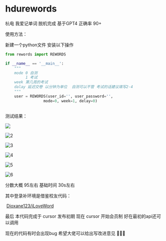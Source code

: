# hdurewords
杭电 我爱记单词 脱机完成 基于GPT4 正确率 90+ 

使用方法：

新建一个python文件 安装以下操作 

```python
from rewords import REWORDS

if __name__ == '__main__':
    """
    mode 0 自测 
    	 1 考试
    week 第几周的考试
    dalay 延迟交卷 以分钟为单位  自测可以不管 考试的话建议填写2-4
    """
    user = REWORDS(user_id='', user_password='',
                 mode=0, week=1, delay=0)
    
```

测试结果：

![](E:\code\Python\tool_bypy\rewrods\img\1.png) 

![2](E:\code\Python\tool_bypy\rewrods\img\2.png) 

![3](E:\code\Python\tool_bypy\rewrods\img\3.png) 

![4](E:\code\Python\tool_bypy\rewrods\img\4.png) 

![5](E:\code\Python\tool_bypy\rewrods\img\5.png) 

![6](E:\code\Python\tool_bypy\rewrods\img\6.png) 

分数大概 95左右 基础时间 30s左右

其中登录补环境是借鉴校友代码：

​	[Dioxane123/iLoveWord](”https://github.com/Dioxane123/iLoveWord“ )



最后 本代码完成于 cursor 发布初期 现在 cursor 开始会员制 好在最初的api还可以调用

现在的代码有时会出现bug 希望大佬可以给出写改进意见 🤗🤗🤗
